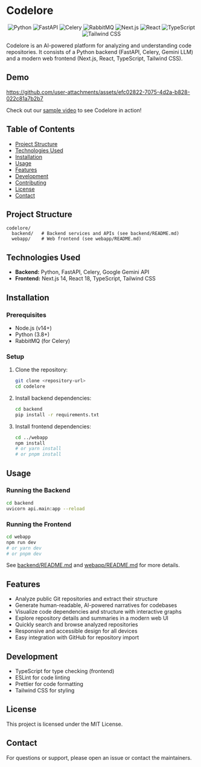 # Codelore

<p align="center">
  <img src="https://img.shields.io/badge/Python-3.8+-blue?logo=python" alt="Python" />
  <img src="https://img.shields.io/badge/FastAPI-API-green?logo=fastapi" alt="FastAPI" />
  <img src="https://img.shields.io/badge/Celery-Task%20Queue-37814A?logo=celery" alt="Celery" />
  <img src="https://img.shields.io/badge/RabbitMQ-Broker-FF6600?logo=rabbitmq" alt="RabbitMQ" />
  <img src="https://img.shields.io/badge/Next.js-14-black?logo=next.js" alt="Next.js" />
  <img src="https://img.shields.io/badge/React-18-61DAFB?logo=react" alt="React" />
  <img src="https://img.shields.io/badge/TypeScript-Type%20Safe-3178C6?logo=typescript" alt="TypeScript" />
  <img src="https://img.shields.io/badge/Tailwind_CSS-Utility-38B2AC?logo=tailwindcss" alt="Tailwind CSS" />
</p>

Codelore is an AI-powered platform for analyzing and understanding code repositories. It consists of a Python backend (FastAPI, Celery, Gemini LLM) and a modern web frontend (Next.js, React, TypeScript, Tailwind CSS).

## Demo

<p align="center">
  

https://github.com/user-attachments/assets/efc02822-7075-4d2a-b828-022c81a7b2b7


</p>

Check out our [sample video](samples/samplevideo.mp4) to see Codelore in action!

## Table of Contents
- [Project Structure](#project-structure)
- [Technologies Used](#technologies-used)
- [Installation](#installation)
- [Usage](#usage)
- [Features](#features)
- [Development](#development)
- [Contributing](#contributing)
- [License](#license)
- [Contact](#contact)

## Project Structure
```
codelore/
  backend/   # Backend services and APIs (see backend/README.md)
  webapp/    # Web frontend (see webapp/README.md)
```

## Technologies Used
- **Backend:** Python, FastAPI, Celery, Google Gemini API
- **Frontend:** Next.js 14, React 18, TypeScript, Tailwind CSS

## Installation
### Prerequisites
- Node.js (v14+)
- Python (3.8+)
- RabbitMQ (for Celery)

### Setup
1. Clone the repository:
   ```bash
   git clone <repository-url>
   cd codelore
   ```
2. Install backend dependencies:
   ```bash
   cd backend
   pip install -r requirements.txt
   ```
3. Install frontend dependencies:
   ```bash
   cd ../webapp
   npm install
   # or yarn install
   # or pnpm install
   ```

## Usage
### Running the Backend
```bash
cd backend
uvicorn api.main:app --reload
```

### Running the Frontend
```bash
cd webapp
npm run dev
# or yarn dev
# or pnpm dev
```

See [backend/README.md](backend/README.md) and [webapp/README.md](webapp/README.md) for more details.

## Features
- Analyze public Git repositories and extract their structure
- Generate human-readable, AI-powered narratives for codebases
- Visualize code dependencies and structure with interactive graphs
- Explore repository details and summaries in a modern web UI
- Quickly search and browse analyzed repositories
- Responsive and accessible design for all devices
- Easy integration with GitHub for repository import

## Development
- TypeScript for type checking (frontend)
- ESLint for code linting
- Prettier for code formatting
- Tailwind CSS for styling

## License
This project is licensed under the MIT License.

## Contact
For questions or support, please open an issue or contact the maintainers.
